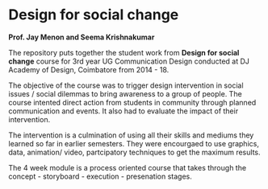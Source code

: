 # Design for social change
**Prof. Jay Menon and Seema Krishnakumar**

The repository puts together the student work from **Design for social change** course for 3rd year UG Communication Design conducted at DJ Academy of Design, Coimbatore from 2014 - 18. 

The objective of the course was to trigger design intervention in social issues / social dilemmas to bring awareness to a group of people. The course intented direct action from students in community through planned communication and events. It also had to evaluate the impact of their intervention. 

The intervention is a culmination of using all their skills and mediums they learned so far in earlier semesters. They were encourgaed to use graphics, data, animation/ video, partcipatory techniques to get the maximum results. 

The 4 week module is a process oriented course that takes through the concept - storyboard - execution - presenation stages.
